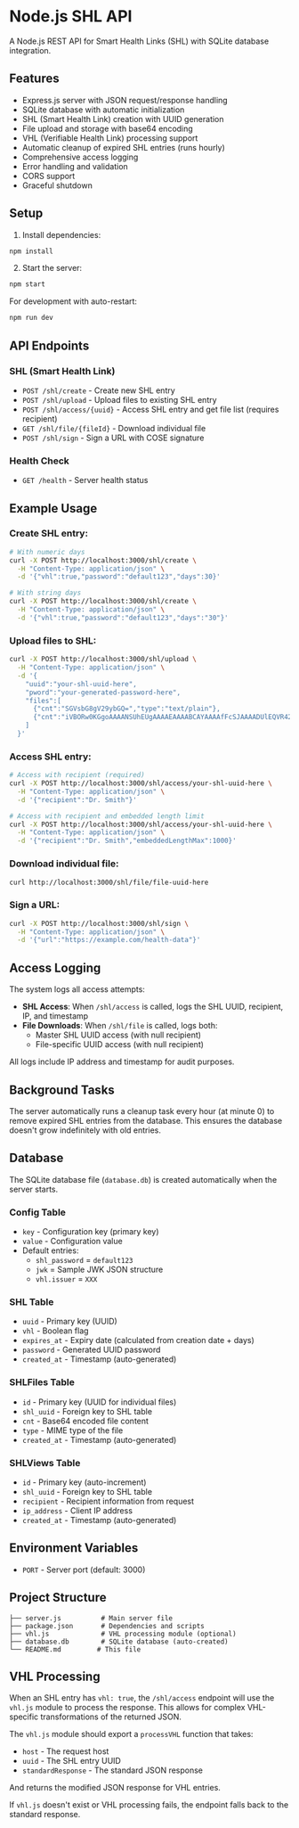 # Node.js SHL API

A Node.js REST API for Smart Health Links (SHL) with SQLite database integration.

## Features

- Express.js server with JSON request/response handling
- SQLite database with automatic initialization
- SHL (Smart Health Link) creation with UUID generation
- File upload and storage with base64 encoding
- VHL (Verifiable Health Link) processing support
- Automatic cleanup of expired SHL entries (runs hourly)
- Comprehensive access logging
- Error handling and validation
- CORS support
- Graceful shutdown

## Setup

1. Install dependencies:
```bash
npm install
```

2. Start the server:
```bash
npm start
```

For development with auto-restart:
```bash
npm run dev
```

## API Endpoints

### SHL (Smart Health Link)

- `POST /shl/create` - Create new SHL entry
- `POST /shl/upload` - Upload files to existing SHL entry
- `POST /shl/access/{uuid}` - Access SHL entry and get file list (requires recipient)
- `GET /shl/file/{fileId}` - Download individual file
- `POST /shl/sign` - Sign a URL with COSE signature

### Health Check

- `GET /health` - Server health status

## Example Usage

### Create SHL entry:
```bash
# With numeric days
curl -X POST http://localhost:3000/shl/create \
  -H "Content-Type: application/json" \
  -d '{"vhl":true,"password":"default123","days":30}'

# With string days
curl -X POST http://localhost:3000/shl/create \
  -H "Content-Type: application/json" \
  -d '{"vhl":true,"password":"default123","days":"30"}'
```

### Upload files to SHL:
```bash
curl -X POST http://localhost:3000/shl/upload \
  -H "Content-Type: application/json" \
  -d '{
    "uuid":"your-shl-uuid-here",
    "pword":"your-generated-password-here",
    "files":[
      {"cnt":"SGVsbG8gV29ybGQ=","type":"text/plain"},
      {"cnt":"iVBORw0KGgoAAAANSUhEUgAAAAEAAAABCAYAAAAfFcSJAAAADUlEQVR42mP8/5+hHgAHggJ/PchI7wAAAABJRU5ErkJggg==","type":"image/png"}
    ]
  }'
```

### Access SHL entry:
```bash
# Access with recipient (required)
curl -X POST http://localhost:3000/shl/access/your-shl-uuid-here \
  -H "Content-Type: application/json" \
  -d '{"recipient":"Dr. Smith"}'

# Access with recipient and embedded length limit
curl -X POST http://localhost:3000/shl/access/your-shl-uuid-here \
  -H "Content-Type: application/json" \
  -d '{"recipient":"Dr. Smith","embeddedLengthMax":1000}'
```

### Download individual file:
```bash
curl http://localhost:3000/shl/file/file-uuid-here
```

### Sign a URL:
```bash
curl -X POST http://localhost:3000/shl/sign \
  -H "Content-Type: application/json" \
  -d '{"url":"https://example.com/health-data"}'
```

## Access Logging

The system logs all access attempts:

- **SHL Access**: When `/shl/access` is called, logs the SHL UUID, recipient, IP, and timestamp
- **File Downloads**: When `/shl/file` is called, logs both:
  - Master SHL UUID access (with null recipient)
  - File-specific UUID access (with null recipient)
  
All logs include IP address and timestamp for audit purposes.

## Background Tasks

The server automatically runs a cleanup task every hour (at minute 0) to remove expired SHL entries from the database. This ensures the database doesn't grow indefinitely with old entries.

## Database

The SQLite database file (`database.db`) is created automatically when the server starts. 

### Config Table
- `key` - Configuration key (primary key)
- `value` - Configuration value
- Default entries: 
  - `shl_password` = `default123`
  - `jwk` = Sample JWK JSON structure
  - `vhl.issuer` = `XXX`

### SHL Table
- `uuid` - Primary key (UUID)
- `vhl` - Boolean flag
- `expires_at` - Expiry date (calculated from creation date + days)
- `password` - Generated UUID password
- `created_at` - Timestamp (auto-generated)

### SHLFiles Table
- `id` - Primary key (UUID for individual files)
- `shl_uuid` - Foreign key to SHL table
- `cnt` - Base64 encoded file content
- `type` - MIME type of the file
- `created_at` - Timestamp (auto-generated)

### SHLViews Table
- `id` - Primary key (auto-increment)
- `shl_uuid` - Foreign key to SHL table
- `recipient` - Recipient information from request
- `ip_address` - Client IP address
- `created_at` - Timestamp (auto-generated)

## Environment Variables

- `PORT` - Server port (default: 3000)

## Project Structure

```
├── server.js          # Main server file
├── package.json       # Dependencies and scripts
├── vhl.js             # VHL processing module (optional)
├── database.db        # SQLite database (auto-created)
└── README.md         # This file
```

## VHL Processing

When an SHL entry has `vhl: true`, the `/shl/access` endpoint will use the `vhl.js` module to process the response. This allows for complex VHL-specific transformations of the returned JSON.

The `vhl.js` module should export a `processVHL` function that takes:
- `host` - The request host
- `uuid` - The SHL entry UUID  
- `standardResponse` - The standard JSON response

And returns the modified JSON response for VHL entries.

If `vhl.js` doesn't exist or VHL processing fails, the endpoint falls back to the standard response.